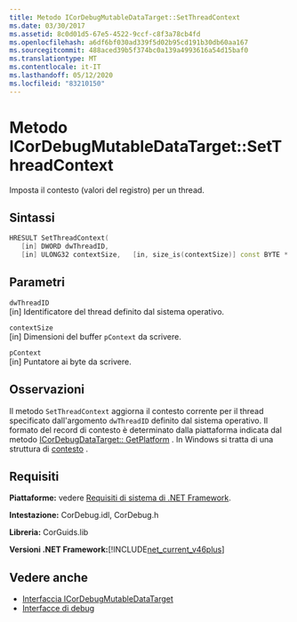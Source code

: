 ```yaml
---
title: Metodo ICorDebugMutableDataTarget::SetThreadContext
ms.date: 03/30/2017
ms.assetid: 8c0d01d5-67e5-4522-9ccf-c8f3a78cb4fd
ms.openlocfilehash: a6df6bf030ad339f5d02b95cd191b30db60aa167
ms.sourcegitcommit: 488aced39b5f374bc0a139a4993616a54d15baf0
ms.translationtype: MT
ms.contentlocale: it-IT
ms.lasthandoff: 05/12/2020
ms.locfileid: "83210150"
---
```

# <a name="icordebugmutabledatatargetsetthreadcontext-method"></a>Metodo ICorDebugMutableDataTarget::SetThreadContext
Imposta il contesto (valori del registro) per un thread.  
  
## <a name="syntax"></a>Sintassi  
  
```cpp  
HRESULT SetThreadContext(  
   [in] DWORD dwThreadID,  
   [in] ULONG32 contextSize,   [in, size_is(contextSize)] const BYTE * pContext);  
```  
  
## <a name="parameters"></a>Parametri  
 `dwThreadID`  
 [in] Identificatore del thread definito dal sistema operativo.  
  
 `contextSize`  
 [in] Dimensioni del buffer `pContext` da scrivere.  
  
 `pContext`  
 [in] Puntatore ai byte da scrivere.  
  
## <a name="remarks"></a>Osservazioni  
 Il metodo `SetThreadContext` aggiorna il contesto corrente per il thread specificato dall'argomento `dwThreadID` definito dal sistema operativo. Il formato del record di contesto è determinato dalla piattaforma indicata dal metodo [ICorDebugDataTarget:: GetPlatform](icordebugdatatarget-getplatform-method.md) . In Windows si tratta di una struttura di [contesto](/windows/win32/api/winnt/ns-winnt-arm64_nt_context) .  
  
## <a name="requirements"></a>Requisiti  
 **Piattaforme:** vedere [Requisiti di sistema di .NET Framework](../../get-started/system-requirements.md).  
  
 **Intestazione:** CorDebug.idl, CorDebug.h  
  
 **Libreria:** CorGuids.lib  
  
 **Versioni .NET Framework:**[!INCLUDE[net_current_v46plus](../../../../includes/net-current-v46plus-md.md)]  
  
## <a name="see-also"></a>Vedere anche

- [Interfaccia ICorDebugMutableDataTarget](icordebugmutabledatatarget-interface.md)
- [Interfacce di debug](debugging-interfaces.md)
